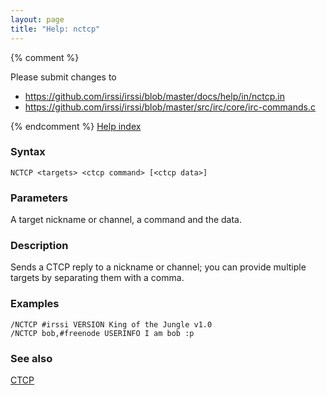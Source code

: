```yaml
---
layout: page
title: "Help: nctcp"
---
```


{% comment %}

Please submit changes to
- https://github.com/irssi/irssi/blob/master/docs/help/in/nctcp.in
- https://github.com/irssi/irssi/blob/master/src/irc/core/irc-commands.c


{% endcomment %}
[Help index](/documentation/help)

### Syntax ###

<div class="highlight irssisyntax"><pre style="\-\-cmdlen:5ch"><code><span class="synB">NCTCP</span> <span class="synB05">&lt;targets></span> <span class="synB05">&lt;ctcp command></span> <span class="syn10">[<span class="syn09">&lt;ctcp data></span>]</span></code></pre></div>



### Parameters ###

A target nickname or channel, a command and the data.

### Description ###

Sends a CTCP reply to a nickname or channel; you can provide multiple
targets by separating them with a comma.

### Examples ###

    /NCTCP #irssi VERSION King of the Jungle v1.0
    /NCTCP bob,#freenode USERINFO I am bob :p

### See also ###
[CTCP](/documentation/help/ctcp)

